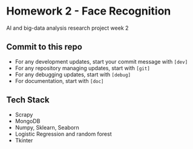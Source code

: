 # Homework 2 - Face Recognition
AI and big-data analysis research project week 2

## Commit to this repo
- For any development updates, start your commit message with `[dev]`
- For any repository managing updates, start with `[git]`
- For any debugging updates, start with `[debug]`
- For documentation, start with `[doc]`

## Tech Stack
- Scrapy
- MongoDB
- Numpy, Sklearn, Seaborn
- Logistic Regression and random forest
- Tkinter
